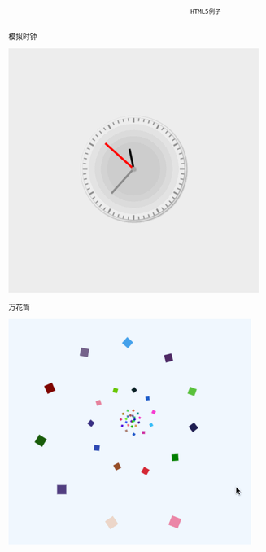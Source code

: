                                                       HTML5例子
<br>
模拟时钟

  ![](https://raw.githubusercontent.com/AlbertXYZ/HTML5/master/Images/timer.gif)

万花筒

  ![](https://raw.githubusercontent.com/AlbertXYZ/HTML5/master/Images/wht.gif) 
  


